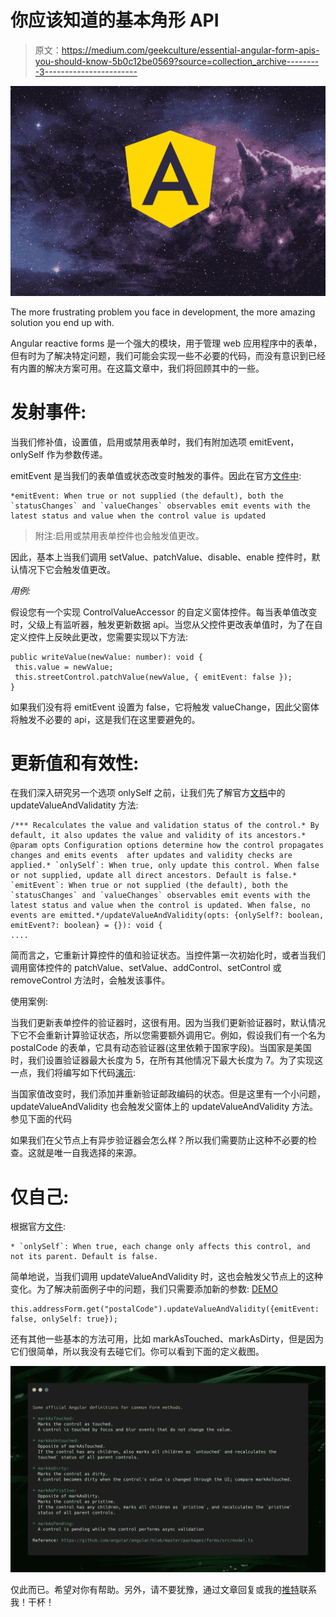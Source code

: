 # 你应该知道的基本角形 API

> 原文：<https://medium.com/geekculture/essential-angular-form-apis-you-should-know-5b0c12be0569?source=collection_archive---------3----------------------->

![](img/311faa035ad6750a97160726f76b28b3.png)

The more frustrating problem you face in development, the more amazing solution you end up with.

Angular reactive forms 是一个强大的模块，用于管理 web 应用程序中的表单，但有时为了解决特定问题，我们可能会实现一些不必要的代码，而没有意识到已经有内置的解决方案可用。在这篇文章中，我们将回顾其中的一些。

# **发射事件:**

当我们修补值，设置值，启用或禁用表单时，我们有附加选项 emitEvent，onlySelf 作为参数传递。

emitEvent 是当我们的表单值或状态改变时触发的事件。因此在官方[文件中](https://angular.io/api/forms/FormControl):

```
*emitEvent: When true or not supplied (the default), both the `statusChanges` and `valueChanges` observables emit events with the latest status and value when the control value is updated
```

> 附注:启用或禁用表单控件也会触发值更改。

因此，基本上当我们调用 setValue、patchValue、disable、enable 控件时，默认情况下它会触发值更改。

*用例:*

假设您有一个实现 ControlValueAccessor 的自定义窗体控件。每当表单值改变时，父级上有监听器，触发更新数据 api。当您从父控件更改表单值时，为了在自定义控件上反映此更改，您需要实现以下方法:

```
public writeValue(newValue: number): void {
 this.value = newValue;
 this.streetControl.patchValue(newValue, { emitEvent: false });
}
```

如果我们没有将 emitEvent 设置为 false，它将触发 valueChange，因此父窗体将触发不必要的 api，这是我们在这里要避免的。

# 更新值和有效性:

在我们深入研究另一个选项 onlySelf 之前，让我们先了解官方[文档](https://github.com/angular/angular/blob/4a68e13d1b9dc2665679bb2b7c215f69a6ac8f98/packages/forms/src/model.ts#L715)中的 updateValueAndValidatity 方法:

```
/*** Recalculates the value and validation status of the control.* By default, it also updates the value and validity of its ancestors.* @param opts Configuration options determine how the control propagates changes and emits events  after updates and validity checks are applied.* `onlySelf`: When true, only update this control. When false or not supplied, update all direct ancestors. Default is false.* `emitEvent`: When true or not supplied (the default), both the `statusChanges` and `valueChanges` observables emit events with the latest status and value when the control is updated. When false, no events are emitted.*/updateValueAndValidity(opts: {onlySelf?: boolean, emitEvent?: boolean} = {}): void {
....
```

简而言之，它重新计算控件的值和验证状态。当控件第一次初始化时，或者当我们调用窗体控件的 patchValue、setValue、addControl、setControl 或 removeControl 方法时，会触发该事件。

使用案例:

当我们更新表单控件的验证器时，这很有用。因为当我们更新验证器时，默认情况下它不会重新计算验证状态，所以您需要额外调用它。例如，假设我们有一个名为 postalCode 的表单，它具有动态验证器(这里依赖于国家字段)。当国家是美国时，我们设置验证器最大长度为 5，在所有其他情况下最大长度为 7。为了实现这一点，我们将编写如下代码[演示](https://stackblitz.com/edit/angular-essential-form-apis):

当国家值改变时，我们添加并重新验证邮政编码的状态。但是这里有一个小问题，updateValueAndValidity 也会触发父窗体上的 updateValueAndValidity 方法。参见下面的代码

如果我们在父节点上有异步验证器会怎么样？所以我们需要防止这种不必要的检查。这就是唯一自我选择的来源。

# 仅自己:

根据官方[文件](https://angular.io/api/forms/FormControl):

```
* `onlySelf`: When true, each change only affects this control, and not its parent. Default is false.
```

简单地说，当我们调用 updateValueAndValidity 时，这也会触发父节点上的这种变化。为了解决前面例子中的问题，我们只需要添加新的参数: [DEMO](https://stackblitz.com/edit/angular-essential-form-apis)

```
this.addressForm.get("postalCode").updateValueAndValidity({emitEvent: false, onlySelf: true});
```

还有其他一些基本的方法可用，比如 markAsTouched、markAsDirty，但是因为它们很简单，所以我没有去碰它们。你可以看到下面的定义截图。

![](img/83ccea4555dc4dcf2c41b7208374bdbd.png)

仅此而已。希望对你有帮助。另外，请不要犹豫，通过文章回复或我的[推特](https://twitter.com/Vugar005)联系我！干杯！